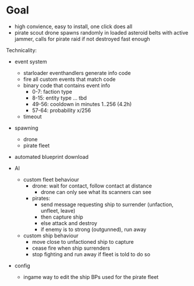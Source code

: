 # Goal
- high convience, easy to install, one click does all
- pirate scout drone spawns randomly in loaded asteroid belts with active jammer, calls for pirate raid if not destroyed fast enough

Technicality:
- event system
    - starloader eventhandlers generate info code
    - fire all custom events that match code
    - binary code that contains event info
        - 0-7: faction type
        - 8-15: entity type
        ... tbd
        - 49-56: cooldown in minutes 1..256 (4.2h)
        - 57-64: probability x/256
    - timeout
    
- spawning
    - drone
    - pirate fleet
- automated blueprint download

- AI
    - custom fleet behaviour
        - drone: wait for contact, follow contact at distance
            - drone can only see what its scanners can see
        - pirates:
            - send message requesting ship to surrender (unfaction, unfleet, leave)
            - then capture ship
            - else attack and destroy
            - if enemy is to strong (outgunned), run away
    - custom ship behaviour
        - move close to unfactioned ship to capture
        - cease fire when ship surrenders
        - stop fighting and run away if fleet is told to do so
        
- config
    - ingame way to edit the ship BPs used for the pirate fleet